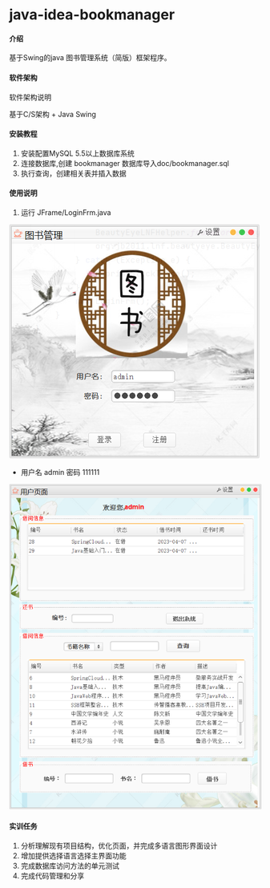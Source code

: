 # java-idea-bookmanager

#### 介绍
基于Swing的java 图书管理系统（简版）框架程序。

#### 软件架构
软件架构说明

基于C/S架构 + Java Swing

#### 安装教程

1.  安装配置MySQL 5.5以上数据库系统    
2.  连接数据库,创建 bookmanager 数据库导入doc/bookmanager.sql    
3.  执行查询，创建相关表并插入数据  

#### 使用说明

1. 运行 JFrame/LoginFrm.java

![](./doc/img/login1.png)

- 用户名  admin 密码 111111

![](./doc/img/userframe.png)

#### 实训任务

1. 分析理解现有项目结构，优化页面，并完成多语言图形界面设计    
2. 增加提供选择语言选择主界面功能    
3. 完成数据库访问方法的单元测试  
4. 完成代码管理和分享